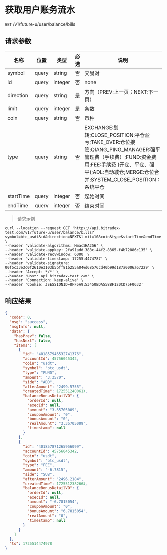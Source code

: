 # 获取用户账务流水

`GET` /v1/future-u/user/balance/bills

## 请求参数

| 名称        | 位置    | 类型      | 必选 | 说明                                                                                                                                                       |
|-----------|-------|---------|----|----------------------------------------------------------------------------------------------------------------------------------------------------------|
| symbol    | query | string  | 否  | 交易对                                                                                                                                                      |
| id        | query | integer | 否  | none                                                                                                                                                     |
| direction | query | string  | 是  | 方向（PREV:上一页；NEXT:下一页）                                                                                                                                    |
| limit     | query | integer | 是  | 条数                                                                                                                                                       |
| coin      | query | string  | 否  | 币种                                                                                                                                                       |
| type      | query | string  | 否  | EXCHANGE:划转;CLOSE_POSITION:平仓盈亏;TAKE_OVER:仓位接管;QIANG_PING_MANAGER:强平管理费（手续费）;FUND:资金费用;FEE:手续费 (开仓、平仓、强平);ADL:自动减仓;MERGE:仓位合并;SYSTEM_CLOSE_POSITION：系统平仓 |
| startTime | query | integer | 否  | 起始时间                                                                                                                                                     |
| endTime   | query | integer | 否  | 结束时间                                                                                                                                                     |

> 请求示例

```shell
curl --location --request GET 'https://api.bitradex-test.com/v1/future-u/user/balance/bills?symbol=btc_usdt&id&direction=NEXT&limit=10&coin&type&startTime&endTime' \
--header 'validate-algorithms: HmacSHA256' \
--header 'validate-appkey: 2fa91add-388c-44f2-8365-f4b72886c135' \
--header 'validate-recvwindow: 6000' \
--header 'validate-timestamp: 1725514474787' \
--header 'validate-signature: 00f5c33e3c0f2610e3103b5bff81b255a046d68576cd40b99d187a0006a67229' \
--header 'Accept: */*' \
--header 'Host: api.bitradex-test.com' \
--header 'Connection: keep-alive' \
--header 'Cookie: JSESSIONID=8FF5A9153450BDA558BF120CD75F0632'
```

## 响应结果

```json
{
  "code": 0,
  "msg": "success",
  "msgInfo": null,
  "data": {
    "hasPrev": false,
    "hasNext": false,
    "items": [
      {
        "id": "401857946532741376",
        "accountId": 45756045342,
        "coin": "usdt",
        "symbol": "btc_usdt",
        "type": "FUND",
        "amount": "3.3570",
        "side": "ADD",
        "afterAmount": "2499.5755",
        "createdTime": 1725512400613,
        "balanceBonusDetailVO": {
          "orderId": null,
          "execId": null,
          "amount": "3.35705009",
          "couponAmount": "0",
          "bonusAmount": "0",
          "realAmount": "3.35705009",
          "timestamp": null
        }
      },
      {
        "id": "401857871265956099",
        "accountId": 45756045342,
        "coin": "usdt",
        "symbol": "btc_usdt",
        "type": "FEE",
        "amount": "-6.7815",
        "side": "SUB",
        "afterAmount": "2496.2184",
        "createdTime": 1725512382668,
        "balanceBonusDetailVO": {
          "orderId": null,
          "execId": null,
          "amount": "-6.7815054",
          "couponAmount": "0",
          "bonusAmount": "6.7815054",
          "realAmount": "0",
          "timestamp": null
        }
      }
    ]
  },
  "ts": 1725514474978
}
```

